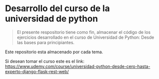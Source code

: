 # Desarrollo del curso de la universidad de python

> El presente respositorio tiene como fin, almacenar el código de los ejercicios desarrollado en el curso de Universidad de Python: Desde las bases para principiantes.

Este repositorio esta almacenado por cada tema. 

Si desean tomar el curso este es el link: 
https://www.udemy.com/course/universidad-python-desde-cero-hasta-experto-django-flask-rest-web/
